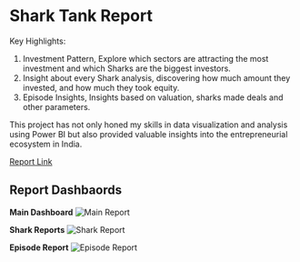 # Shark Tank Report

Key Highlights:
1. Investment Pattern, Explore which sectors are attracting the most investment and which Sharks are the biggest investors.
2. Insight about every Shark analysis, discovering how much amount they invested, and how much they took equity.
3. Episode Insights, Insights based on valuation, sharks made deals and other parameters.

This project has not only honed my skills in data visualization and analysis using Power BI but also provided valuable insights into the entrepreneurial ecosystem in India.

[Report Link](https://app.powerbi.com/groups/me/reports/4322e577-92d4-49ec-8313-97c07b14071e/c6f8c24d507a8e9fd45d?experience=power-bi)

## Report Dashbaords

**Main Dashboard**
![Main Report](https://github.com/user-attachments/assets/91eb3a25-08c7-46bd-b99a-f3c20a73891f)

**Shark Reports**
![Shark Report](https://github.com/user-attachments/assets/d715a685-eac4-4868-8a9f-f72570fe1ebe)

**Episode Report**
![Episode Report](https://github.com/user-attachments/assets/00092180-b159-45f1-84e3-ea40f85c81ee)
